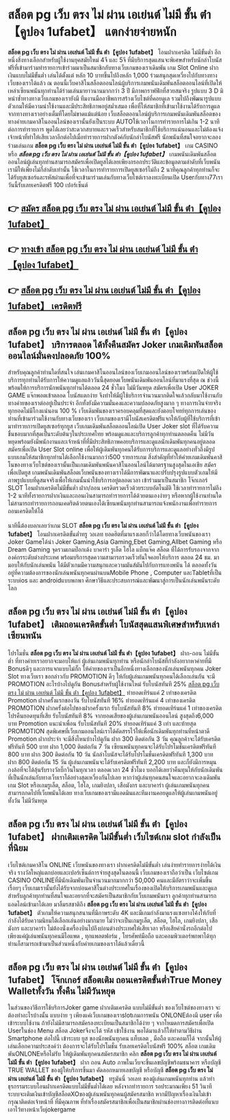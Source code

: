 # สล็อต pg เว็บ ตรง ไม่ ผ่าน เอเย่นต์ ไม่มี ขั้น ต่ํา【คูปอง 1ufabet】  แตกง่ายจ่ายหนัก

**สล็อต pg เว็บ ตรง ไม่ ผ่าน เอเย่นต์ ไม่มี ขั้น ต่ํา【คูปอง 1ufabet】** โอนฝากเครดิต ไม่มีขั้นต่ำ  อีกหนึ่งสิ่งทางเลือกสำหรับผู้ใช้งานยุคสมัยใหม่ 4จี และ 5จี ที่มีบริการสุดแสนจะพิเศษสำหรับนักล่าโบนัสฟรีที่เข้ามาร่วมทำรายการเข้าร่วมมาเป็นสมาชิกกับทางเว็บเกมของเราเดิมพัน เกม Slot Online ฝากเงินแบบไม่มีขั้นต่ำ เล่นได้ตั้งแต่ หลัก 10 บาทขึ้นไปถึงหลัก 1,000 ร่วมสนุกสุดเหวี่ยงไปกับทางทางเว็บของเราได้แล้ว ณ ตอนนี้เว็บคาสิโนสล็อตออนไลน์ผู้บริการเกมพนันเดิมพันสล็อตออนไลน์ที่เปิดให้เหล่าเซียนพนันทุกท่านได้ร่วมเล่นมายาวนานมากกว่า 3 ปี มีภาพกราฟฟิกที่สวยสมจริง รูปแบบ 3 D
มิหนำซ้ำทางทางเว็บเกมของเรายังมี ทีมงานมืออาชีพการสร้างเว็บไซต์ที่คอยดูเล  รวมไปถึงพัฒนารูปแบบตัวเกมให้มีความน่าใช้งานและมีประสิทธิภาพอยู่สม่ำเสมอ เพื่อที่ให้สมาชิกที่เข้ามาใช้งานได้รับการดูแลจากทางทางเราอย่างเต็มที่โดยไม่ขาดแม้แต่น้อย เว็บสล็อตออนไลน์ผู้บริการเกมพนันเดิมพันสล็อตของทางค่ายเกมคาสิโนออนไลน์ของเรานั้นยังเป็นระบบ AUTOใช้เวลาในการทำรายการไม่เกิน 1-2 นาที ต่อการทำรายการ พูดได้เลยว่าสะดวกสบายและรวดเร็วสำหรับสมาชิกที่ใช้บริการแน่นอนและไม่ต้องแจ้งเจ้าหน้าที่ทำให้เสียเวลาอีกต่อไปเมื่อทำรายการฝากตังค์กับนักล่าโบนัสฟรี
นักพนันที่สนใจอยากจะลองร่วมเล่นเกม **สล็อต pg เว็บ ตรง ไม่ ผ่าน เอเย่นต์ ไม่มี ขั้น ต่ํา【คูปอง 1ufabet】** เกม CASINO  หรือ ***สล็อต pg เว็บ ตรง ไม่ ผ่าน เอเย่นต์ ไม่มี ขั้น ต่ํา【คูปอง 1ufabet】*** เกมพนันเดิมพันสล็อตออนไลน์ผู้เล่นทุกท่านสามารถสมัครเพื่อเปิดยูสได้เลยเพียงกรอกประวัติและข้อมูลตามลำดับที่เว็บพนันเรามีให้เพียงไม่กี่ลำดับเท่านั้น ใช้เวลาในการทำรายการเปิดยูสเซอร์ไม่ถึง 2 นาทีคุณลูกค้าทุกท่านก็จะได้รับยูสเซอร์และรหัสผ่านเพื่อที่จะเข้ามาร่วมเล่นกับทางเว็บไซต์เราลงทะเบียนเปิด Userกับทาง77เราวันนี้รับเลยเครดิตฟรี 100 เปอร์เซ็นต์

## 👉 [สมัคร สล็อต pg เว็บ ตรง ไม่ ผ่าน เอเย่นต์ ไม่มี ขั้น ต่ํา【คูปอง 1ufabet】](https://archa888.com/)
## 👉 [ทางเข้า สล็อต pg เว็บ ตรง ไม่ ผ่าน เอเย่นต์ ไม่มี ขั้น ต่ํา【คูปอง 1ufabet】](https://archa888.com/)
## 👉 [สล็อต pg เว็บ ตรง ไม่ ผ่าน เอเย่นต์ ไม่มี ขั้น ต่ํา【คูปอง 1ufabet】 เครดิตฟรี](https://archa888.com/)

## สล็อต pg เว็บ ตรง ไม่ ผ่าน เอเย่นต์ ไม่มี ขั้น ต่ํา【คูปอง 1ufabet】 บริการตลอด ได้ทั้งคืนสมัคร Joker เกมเดิมพันสล็อตออนไลน์มั่นคงปลอดภัย 100%

สำหรับคุณลูกค้าท่านใดที่สนใจ เล่นเกมคาสิโนออนไลน์ของเว็บเกมออนไลน์ของเราพร้อมเปิดให้ผู้ใช้บริการทุกท่านได้รับการให้ความดูแลแล้ววันนี้สุดยอดเว็บพนันเดิมพันออนไลน์ที่มาแรงที่สุด ณ ช่วงนี้ พร้อมให้การบริการนักพนันทุกท่านได้ตลอด 24 ชั่วโมง ไม่มีวันหยุด สมัครเพื่อเปิด User JOKER GAME แจ๊กพอตเข้าตลอด โบนัสแตกง่าย จึงทำให้มีผู้ใช้บริการจำนวนมากติดใจแล้วกลับมาใช้งานกับทางค่ายของเราต่ออยู่เป็นประจำ อีกทั้งยังมีความมั่นคงและความปลอดภัยสูงมาก ๆ ทางการเงินจ่ายจริงทุกยอดไม่มีโกงแน่นอน 100 % เว็บเดิมพันของเราครอบคลุมที่สุดและยังตอบโจทย์ทุกการเล่นของท่านที่เข้ามาร่วมใช้งานกับทางเว็บของเรา
เว็บเกมของเรามีโบนัสเครดิตฟรีแจกให้กับผู้ที่ใช้บริการที่เข้ามาทำรายการเปิดยูสเซอร์ทุกยูส เว็บเกมเดิมพันสล็อตออนไลน์เปิด User Joker slot ที่ได้รับความชื่นชอบมากที่สุดเป็นระดับต้นๆในประเทศไทย พร้อมดูแลและบริการลูกค้าทุกท่านตลอดคืน ไม่มีวันหยุดพร้อมยังมีพนักงานและเจ้าหน้าที่ที่มีประสิทธิภาพคอยบริการและดูแลนักเดิมพันทุกคนอยู่ตลอด สมัครเพื่อเปิด User Slot online เพื่อให้ผู้เดิมพันทุกคนได้รับการบริการและดูแลอย่างทั่วถึงมีรูปแบบเกมให้สมาชิกทุกท่านได้เลือกใช้งานมากกว่า500 รายการเกม
สิ่งสำคัญที่ทำให้ค่ายเกมเดิมพันคาสิโนของทางเว็บไซต์ของเรานั้นเป็นเกมเดิมพันพนันคาสิโนออนไลน์ได้มาตรฐานสูงสุดในเอเชีย สมัครเพื่อเปิดยูส  เกมพนันเดิมพันสล็อตเว็บพนันของทางเราได้มีการพัฒนาและปรับปรุงรูปแบบตัวเกมให้มีภาพรูปแบบที่ดูสมจจริงเพื่อให้เกมนั้นน่าใช้บริการอยู่ตลอดเวลา เข้าร่วมมาเป็นสมาชิก โจ๊กเกอร์ SLOT โอนฝากเครดิตไม่มีขั้นต่ำ ฝาก/ถอน เครดิตรวดเร็วด้วยระบบอัตโนมัติ ใช้เวลาทำรายการไม่ถึง 1-2 นาทีทั้งรายการฝากเงินและถอนเงินสามารถทำรายการได้ด้วยตนเองง่ายๆ หรือหากผู้ใช้งานท่านใดไม่สามารถทำรายการถอนเคดริตด้วยตนเองได้เซียนพนันทุกท่านสามารถแจ้งพนักงานเพื่อทำรายการถอนเครดิตให้ได้

นาทีนี้ต้องบอกเลยว่าเกม SLOT **สล็อต pg เว็บ ตรง ไม่ ผ่าน เอเย่นต์ ไม่มี ขั้น ต่ํา【คูปอง 1ufabet】** โอนฝากเครดิตขั้นต่ำทรู วอเลท ยอดฮิตที่มาแรงเลยก็ว่าได้โดยทางเว็บพนันของเรา Joker Gameได้นำ  Joker Gaming,Asia Gaming,Ebet Gaming,Allbet Gaming หรือ Dream Gaming จุดรวมเกมป๊อกเด้ง บาคาร่า รูเล็ต ไฮโล แบ็กแจ๊ค สล็อต ที่ได้การรับรองจากจากองค์กรระดับต่างประเทศ พร้อมบริการสุดความสามารถรวดเร็วทันใจคอยให้บริการ ตลอด 24 ชม. มามอบให้กับนักเล่นพนัน ได้มีตัวเกมมีความสนุกและความมันส์มันไปกับการแทงพนัน ได้ ตลอดทั้งวัน อยู่ที่ความต้องการของนักเล่นพนันทุกคนผ่านบนMobile Phone , Computer และTabletที่เป็นระบบios และ androidแบบพกพา ศึกษาวิธีและประสบการณ์และพัฒนาสู่การเป็นนักเล่นพนันระดับโลก

## สล็อต pg เว็บ ตรง ไม่ ผ่าน เอเย่นต์ ไม่มี ขั้น ต่ํา【คูปอง 1ufabet】 เติมถอนเครดิตขั้นต่ำ โบนัสสุดแสนพิเศษสำหรับเหล่าเซียนพนัน

โปรโมชั่น **สล็อต pg เว็บ ตรง ไม่ ผ่าน เอเย่นต์ ไม่มี ขั้น ต่ํา【คูปอง 1ufabet】** ฝาก-ถอน ไม่มีขั้นต่ำ ที่ทางค่ายเราอยากจะมอบให้แก่  ผู้เล่นเกมพนันทุกท่าน หรือนักล่าโบนัสที่กำลังอยากหาค่ายที่มี Bonusดีๆ และการแจกแบบไม่กั๊ก ให้ค่ายของเราเป็นอีกหนึ่งทางเลือกของนักเล่นพนันทุกคน Joker Slot ทางเว็บเรา ขอกล่าวกับ PROMOTION ดีๆ ให้กับผู้เล่นเกมพนันทุกคนได้เลือกเล่นกัน จะมี PROMOTION อะไรบ้างไปดูกัน
Bonusสำหรับผู้ใช้งานใหม่ รับโบนัสทันที 25% [สล็อต pg เว็บ ตรง ไม่ ผ่าน เอเย่นต์ ไม่มี ขั้น ต่ํา【คูปอง 1ufabet】](https://archa888.com/) ทำยอดเทิร์นแค่ 2 เท่าของเครดิต
 Promotion ฝากครั้งแรกของวัน รับโบนัสทันที 16% ทำยอดเทิร์นแค่ 4 เท่าของเครดิต
 PROMOTION ฝากครั้งต่อไปของฝากครั้งแรก รับโบนัสทันที 8% ทำยอดเทิร์นแค่ 1 เท่าของเครดิต
โปรคืนยอดทุนที่เสีย รับโบนัสทันที 8% จากยอดเสียของผู้เล่นเกมพนันออนไลน์ สูงสุดถึง6,000 บาท
 Promotion แนะนำเพื่อน รับโบนัสทันที 20% ทำยอดเทิร์นแค่ 3 เท่า
และท้ายสุด PROMOTION สุดพิเศษที่เว็บเกมออนไลน์เราได้คัดสรรไว้ให้เพื่อนักเดิมพันทุกท่านที่หน้าตาดี  Promotion ฝากประจำ จะมีสิ่งไหนบ้างไปดูกัน
ฝาก 300 ติดต่อกัน 3 วัน คุณลูกค้าจะได้รับเครดิตฟรีทันที 500 บาท
ฝาก 1,000 ติดต่อกัน 7 วัน เซียนพนันทุกคนจะได้รับโปรโมชั่นเครดิตฟรีทันที 800 บาท
ฝาก 300 ติดต่อกัน 10 วัน นักล่าโบนัสจะได้รับโปรโมชั่นเครดิตฟรีทันที 1,300 บาท
ฝาก 800 ติดต่อกัน 15 วัน ผู้เล่นเกมพนันจะได้รับเครดิตฟรีทันที 2,200 บาท
และก็ยังมีการหมุนกงล้อที่จะได้ลุ้นรับรางวัลบิ๊กวินในทุกเวลา ตลอดเวลา 24 ชั่วโมง บอกได้เลยว่าคืนทุนให้กับนักเดิมพันที่เป็นนักเล่นกับทางเว็บเราได้อย่างสุดเหวี่ยงกันไปเลย หากว่าผู้เล่นทุกคนสนใจและอยากจะลงเดิมพัน เกม Slot หรือเกมรูเล็ต, สล็อต, ไฮโล, เกมยิงปลา, เสือมังกร และบาคาร่า ผู้เล่นเกมพนันทุกคนสามารถกดไปที่เว็บพนันได้เลย ทางเว็บเกมของเรามีแอดมินและทีมงานคอยดูแลให้ผู้เล่นเกมพนันอยู่ ทั้งวัน ไม่มีวันหยุด

## สล็อต pg เว็บ ตรง ไม่ ผ่าน เอเย่นต์ ไม่มี ขั้น ต่ํา【คูปอง 1ufabet】 ฝากเติมเครดิต ไม่มีขั้นต่ำ  เว็บไซต์เกม slot กำลังเป็นที่นิยม

เว็บไซต์เกมคาสิโน ONLINE เว็บพนันของทางเรา ฝากเครดิตไม่มีขั้นต่ำ เล่นง่ายทำรายการง่ายได้เงินจริง รางวัลใหญ่แตกบ่อยและเปอร์เซ็นต์การจ่ายสูงสุดในตอนนี้ เว็บเกมของเราถือว่าเป็น เว็บไซต์เกม CASINO ONLINEที่มีนักเดิมพันเป็นจำนวนมากมากกว่า 50,000 คนและมีอัตราว่าจะเพิ่มขึ้นเรื่อยๆ เว็บเกมเรานั้นยังได้รับจากบ่อนคาสิโนต่างประเทศในเรื่องของเปิดให้บริการเกมพนันและดูแล สำหรับลูกค้าทุกท่านที่สนใจและอยากที่จะสมัครเป็นสมาชิกกับเว็บเกมพนันเรา ลูกค้าทุกท่านสามารถแอดไลน์เข้ามาได้เลย
	มาลิ้มรสชาติถึง **สล็อต pg เว็บ ตรง ไม่ ผ่าน เอเย่นต์ ไม่มี ขั้น ต่ํา【คูปอง 1ufabet】** ตัวเกมให้ความสนุกสนานที่มีภาพระดับ 4K และมีเกมกำลังมาแรงแซงทางโค้งให้กับที่กำลังได้รับความนิยมได้เลือกเล่นอย่างมากมาย  ไม่ว่าจะเป็นเกมรูเล็ต, สล็อต, ไฮโล, เกมยิงปลา, เสือมังกร และบาคาร่า ไม่ต้องนั่งเครื่องบินไปถึงบ่อนต่างประเทศให้เสียเวลา หรือเสียค่านั่งรถอีกต่อไป เพียงแค่ผู้เล่นพนันทุกคนมีไอแพด , ทุกแพลตฟอร์ม , โทรศัพท์มือถือ และคอมพิวเตอร์พกพาได้ทุกท่านก็สามารถเข้ามาเป็นส่วนหนึ่งกับค่ายเกมของเราได้แล้วเดี๋ยวนี้

## สล็อต pg เว็บ ตรง ไม่ ผ่าน เอเย่นต์ ไม่มี ขั้น ต่ํา【คูปอง 1ufabet】 โจ๊กเกอร์ สล็อตเติม ถอนเครดิตขั้นต่ำTrue Money Walletทั้งวัน ทั้งคืน ไม่มีวันหยุด

ในส่วนของวิธีการใช้บริการJoker game ฝากเติมเครดิต แบบไม่มีขั้นต่ำ ของเว็บไซต์ของทางเรา จะต้องทำอะไรบ้างนั้น แบบง่าย ๆ เพียงแค่เว็บเกมของเราslotเกมการพนัน ONLONEต้องมี user เพื่อเข้าระบบใช้งาน ถ้ายังไม่มีสามารถสมัครลงทะเบียนเป็นสมาชิกได้ง่าย ๆ จากโหมดการสมัครเพื่อเปิด Userในช่อง Menu สล็อต Jokerจึงจะได้ รหัส เข้าใช้งาน พอได้มาแล้วก็ให้ทำตามวิธีผ่าน Smartphone ต่อไปนี้
เข้าระบบ ยูส  ของนักพนันทุกคน แท็บเลต , มือถือ และคอมก็ได้
จากนั้นให้ผู้เล่นเลือกความประสงค์ว่า ต้องการจะได้รับโปรโมชั่น รับเลยเครดิตโบนัสฟรี 100% สล็อต เกมเดิมพันONLONEหรือไม่รับ
ให้ผู้เดิมพันทุกคนสมัครสมาชิก คลิก **สล็อต pg เว็บ ตรง ไม่ ผ่าน เอเย่นต์ ไม่มี ขั้น ต่ํา【คูปอง 1ufabet】** ฝาก ถอน Auto ภาพในเว็บจะขึ้นเลขบัญชีพร้อมธนาคาร หรือบัญชี TRUE WALLET ของผู้ให้บริการขึ้นมา
คัดลอกหมายเลขบัญชี หรือบัญชี **สล็อต pg เว็บ ตรง ไม่ ผ่าน เอเย่นต์ ไม่มี ขั้น ต่ํา【คูปอง 1ufabet】** ทรูมันนี่ วอเลท ของผู้เล่นเกมพนันทุกท่าน แล้วทำธุรกรรมระบบโอนฝากเครดิตแบบไม่มีขั้นต่ำได้เลย
หลังจากทำรายการ รอประมาณเพียง 51 วินาที ระบบจะเติมเงินเข้าบัญชีสล็อตXOของผู้เล่นพนันทุกคนผู้สมัครสมาชิก
หากมีปัญหาเรื่องเงินไม่เข้า กรุณาติดต่อเจ้าหน้าที่ ที่มีคุณภาพ ที่ทำเรื่องสมัครสมาชิกเพื่อเป็นสมาชิกผ่านช่องทางการติดต่อที่แนบเอาไว้ทางหน้าเว็บjokergame


